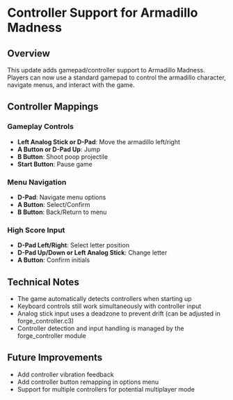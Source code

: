 # Controller Support for Armadillo Madness

## Overview

This update adds gamepad/controller support to Armadillo Madness. Players can now use a standard gamepad to control the armadillo character, navigate menus, and interact with the game.

## Controller Mappings

### Gameplay Controls

- **Left Analog Stick or D-Pad**: Move the armadillo left/right
- **A Button or D-Pad Up**: Jump
- **B Button**: Shoot poop projectile
- **Start Button**: Pause game

### Menu Navigation

- **D-Pad**: Navigate menu options
- **A Button**: Select/Confirm
- **B Button**: Back/Return to menu

### High Score Input

- **D-Pad Left/Right**: Select letter position
- **D-Pad Up/Down or Left Analog Stick**: Change letter
- **A Button**: Confirm initials

## Technical Notes

- The game automatically detects controllers when starting up
- Keyboard controls still work simultaneously with controller input
- Analog stick input uses a deadzone to prevent drift (can be adjusted in forge_controller.c3)
- Controller detection and input handling is managed by the forge_controller module

## Future Improvements

- Add controller vibration feedback
- Add controller button remapping in options menu
- Support for multiple controllers for potential multiplayer mode